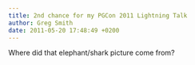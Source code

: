 ```yaml
---
title: 2nd chance for my PGCon 2011 Lightning Talk
author: Greg Smith
date: 2011-05-20 17:48:49 +0200
---
```

Where did that elephant/shark picture come from?
